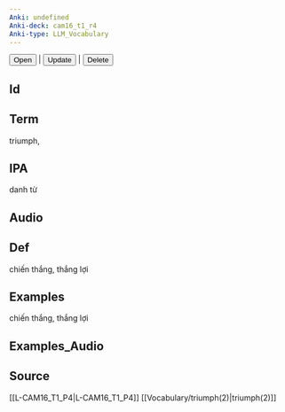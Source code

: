 ```yaml
---
Anki: undefined
Anki-deck: cam16_t1_r4
Anki-type: LLM_Vocabulary
---
```

<button class="anki-btn-open">Open</button> | <button class="anki-btn-update">Update</button> | <button class="anki-btn-delete">Delete</button>

## Id

## Term
triumph,
## IPA
danh từ

## Audio

## Def
chiến thắng, thắng lợi
## Examples
chiến thắng, thắng lợi
## Examples_Audio

## Source
 [[L-CAM16_T1_P4|L-CAM16_T1_P4]]
[[Vocabulary/triumph(2)|triumph(2)]]